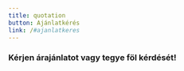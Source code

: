 ```yaml
---
title: quotation
button: Ajánlatkérés
link: /#ajanlatkeres
---
```

### Kérjen árajánlatot vagy tegye föl kérdését!